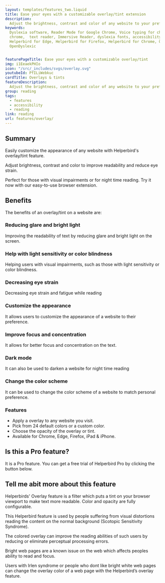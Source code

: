 ```yaml
---
layout: templates/features_two.liquid
title: Ease your eyes with a customizable overlay/tint extension
description:
  Adjust the brightness, contrast and color of any website to your preference. Reduce glare and bright light, ease eye strain and fatigue, and customize your browsing experience. Available now as an easy to use tint/overlay extension.
keywords:
  Dyslexia software, Reader Mode for Google Chrome, Voice typing for chrome, Text to speech for
  chrome,  text reader, Immersive Reader, dyslexia fonts, accessibility software, dyslexia software,
  Helperbird for Edge, Helperbird for Firefox, Helperbird for Chrome, Opendyslexic for Chrome,
  OpenDyslexic


featurePageTitle: Ease your eyes with a customizable overlay/tint
img: i1EeaekPHIo
icon: "/src/_includes/svgs/overlay.svg"
youtubeId: PfILiWebkuc
cardTitle: Overlays & tints
featureDescription:
  Adjust the brightness, contrast and color of any website to your preference. 
group: reading
tags: 
  - features
  - accessibility
  - reading
link: reading
url: features/overlay/
---
```



## Summary

Easily customize the appearance of any website with Helperbird's overlay/tint feature. 

Adjust brightness, contrast and color to improve readability and reduce eye strain. 

Perfect for those with visual impairments or for night time reading. Try it now with our easy-to-use browser extension.



## Benefits

The benefits of an overlay/tint on a website are:

### Reducing glare and bright light
Improving the readability of text by reducing glare and bright light on the screen.

### Help with light sensitivity or color blindness
Helping users with visual impairments, such as those with light sensitivity or color blindness.

### Decreasing eye strain
Decreasing eye strain and fatigue while reading

### Customize the appearance
It allows users to customize the appearance of a website to their preference.

### Improve focus and concentration
It allows for better focus and concentration on the text.

### Dark mode
It can also be used to darken a website for night time reading

### Change the color scheme
It can be used to change the color scheme of a website to match personal preference.


### Features

- Apply a overlay to any website you visit.
- Pick from 24 default colors or a custom color.
- Choose the opacity of the overlay or tint.
- Available for Chrome, Edge, Firefox, iPad &  iPhone.

      
## Is this a Pro feature?
It is a Pro feature. You can get a free trial of Helperbird Pro by clicking the button below.


## Tell me abit more about this feature
      
      
Helperbirds' Overlay feature is a filter which puts a tint on your browser viewport to make text more readable. Color and opacity are fully configurable. 

This Helperbird feature is used by people suffering from visual distortions reading the content on the normal background (Scotopic Sensitivity Syndrome).

The colored overlay can improve the reading abilities of such users by reducing or eliminate perceptual processing errors.

Bright web pages are a known issue on the web which affects peoples ability to read and focus.

Users with Irlen syndrome or people who dont like bright white web pages can change the overlay color of a web page with the Helperbird’s overlay feature.


